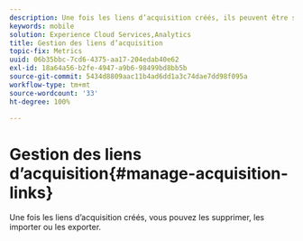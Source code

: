 ```yaml
---
description: Une fois les liens d’acquisition créés, ils peuvent être supprimés, importés ou exportés.
keywords: mobile
solution: Experience Cloud Services,Analytics
title: Gestion des liens d’acquisition
topic-fix: Metrics
uuid: 06b35bbc-7cd6-4375-aa17-204edab40e62
exl-id: 18a64a56-b2fe-4947-a9b6-98499bd8bb5b
source-git-commit: 5434d8809aac11b4ad6dd1a3c74dae7dd98f095a
workflow-type: tm+mt
source-wordcount: '33'
ht-degree: 100%

---
```


# Gestion des liens d’acquisition{#manage-acquisition-links}

Une fois les liens d’acquisition créés, vous pouvez les supprimer, les importer ou les exporter.
